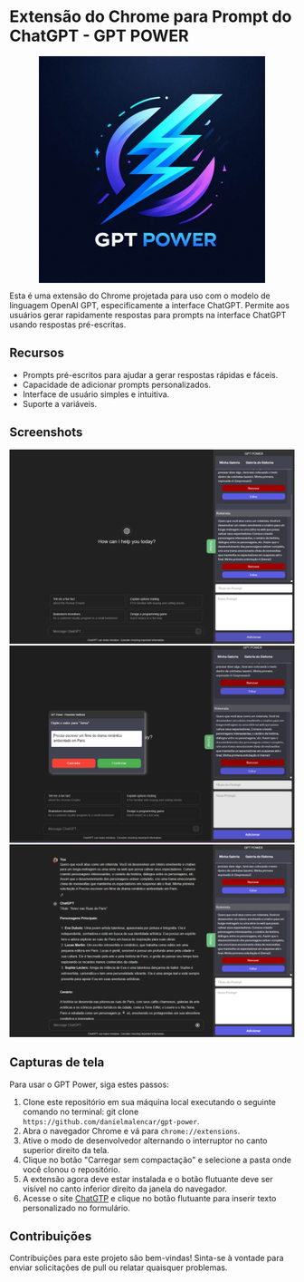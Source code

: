 
# Extensão do Chrome para Prompt do ChatGPT - GPT POWER
 <p align="center">
<img src="https://github.com/danielmeloalencar/gpt-power/blob/master/screenshots/logoGrande.jpeg?raw=true" alt="Logo" width="400" align="center"/>
 </p>
 Esta é uma extensão do Chrome projetada para uso com o modelo de linguagem OpenAI GPT, especificamente a interface ChatGPT. Permite aos usuários gerar rapidamente respostas para prompts na interface ChatGPT usando respostas pré-escritas.

## Recursos

-   Prompts pré-escritos para ajudar a gerar respostas rápidas e fáceis.
-   Capacidade de adicionar prompts personalizados.
-   Interface de usuário simples e intuitiva.
-   Suporte a variáveis.

## Screenshots

![](https://github.com/danielmeloalencar/gpt-power/blob/master/screenshots/screenshot1.png?raw=true)
![](https://github.com/danielmeloalencar/gpt-power/blob/master/screenshots/screenshot2.png?raw=true)
![](https://github.com/danielmeloalencar/gpt-power/blob/master/screenshots/screenshot3.png?raw=true)

## Capturas de tela

Para usar o GPT Power, siga estes passos:

1. Clone este repositório em sua máquina local executando o seguinte comando no terminal: git clone `https://github.com/danielmalencar/gpt-power`.
2.  Abra o navegador Chrome e vá para `chrome://extensions`.
3.  Ative o modo de desenvolvedor alternando o interruptor no canto superior direito da tela.
4. Clique no botão "Carregar sem compactação" e selecione a pasta onde você clonou o repositório.
5.  A extensão agora deve estar instalada e o botão flutuante deve ser visível no canto inferior direito da janela do navegador.
6.  Acesse o site [ChatGTP](https://chat.openai.com)  e clique no botão flutuante para inserir texto personalizado no formulário.

## Contribuições

Contribuições para este projeto são bem-vindas! Sinta-se à vontade para enviar solicitações de pull ou relatar quaisquer problemas.
